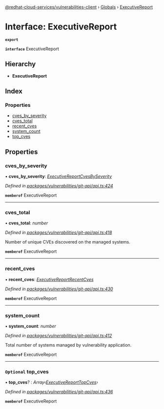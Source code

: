 [@redhat-cloud-services/vulnerabilities-client](../README.md) › [Globals](../globals.md) › [ExecutiveReport](executivereport.md)

# Interface: ExecutiveReport

**`export`** 

**`interface`** ExecutiveReport

## Hierarchy

* **ExecutiveReport**

## Index

### Properties

* [cves_by_severity](executivereport.md#cves_by_severity)
* [cves_total](executivereport.md#cves_total)
* [recent_cves](executivereport.md#recent_cves)
* [system_count](executivereport.md#system_count)
* [top_cves](executivereport.md#optional-top_cves)

## Properties

###  cves_by_severity

• **cves_by_severity**: *[ExecutiveReportCvesBySeverity](executivereportcvesbyseverity.md)*

*Defined in [packages/vulnerabilities/git-api/api.ts:424](https://github.com/RedHatInsights/javascript-clients/blob/master/packages/vulnerabilities/git-api/api.ts#L424)*

**`memberof`** ExecutiveReport

___

###  cves_total

• **cves_total**: *number*

*Defined in [packages/vulnerabilities/git-api/api.ts:418](https://github.com/RedHatInsights/javascript-clients/blob/master/packages/vulnerabilities/git-api/api.ts#L418)*

Number of unique CVEs discovered on the managed systems.

**`memberof`** ExecutiveReport

___

###  recent_cves

• **recent_cves**: *[ExecutiveReportRecentCves](executivereportrecentcves.md)*

*Defined in [packages/vulnerabilities/git-api/api.ts:430](https://github.com/RedHatInsights/javascript-clients/blob/master/packages/vulnerabilities/git-api/api.ts#L430)*

**`memberof`** ExecutiveReport

___

###  system_count

• **system_count**: *number*

*Defined in [packages/vulnerabilities/git-api/api.ts:412](https://github.com/RedHatInsights/javascript-clients/blob/master/packages/vulnerabilities/git-api/api.ts#L412)*

Total number of systems managed by vulnerability application.

**`memberof`** ExecutiveReport

___

### `Optional` top_cves

• **top_cves**? : *Array‹[ExecutiveReportTopCves](executivereporttopcves.md)›*

*Defined in [packages/vulnerabilities/git-api/api.ts:436](https://github.com/RedHatInsights/javascript-clients/blob/master/packages/vulnerabilities/git-api/api.ts#L436)*

**`memberof`** ExecutiveReport
